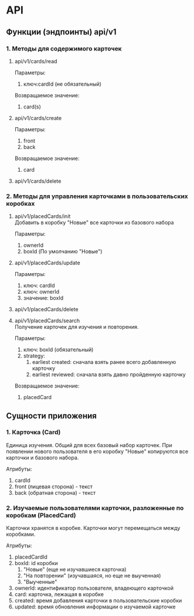 # API

## Функции (эндпоинты) api/v1

### 1. Методы для содержимого карточек

1. api/v1/cards/read

   Параметры: 
   1. ключ:cardId (не обязательный)
   
   Возвращаемое значение:
   1. card(s)

2. api/v1/cards/create

   Параметры:
   1. front
   2. back 
   
   Возвращаемое значение:
   1. card

3. api/v1/cards/delete  

### 2. Методы для управления  карточками в пользовательских коробках

1. api/v1/placedCards/init \
   Добавить в коробку "Новые" все карточки из базового набора

   Параметры:
   1. ownerId
   2. boxId (По умолчанию "Новые")

2. api/v1/placedCards/update

   Параметры:
   1. ключ: cardId
   2. ключ: ownerId
   3. значение: boxId

3. api/v1/placedCards/delete 

4. api/v1/placedCards/search \
   Получение карточек для изучения и повторения.

   Параметры:
   1. ключ: boxId (обязательный)
   2. strategy: 
      1. earliest created: сначала взять ранее всего добавленную карточку
      2. earliest reviewed: сначала взять давно пройденную карточку

   Возвращаемое значение:
   1. placedCard 

## Сущности приложения

### 1. Карточка (Card)
Единица изучения. Общий для всех базовый набор карточек. 
При появлении нового пользователя в его коробку "Новые" копируются все карточки и базового набора. 

Атрибуты:
1. cardId
2. front (лицевая сторона) - текст
3. back (обратная сторона) - текст

### 2. Изучаемые пользователями карточки, разложенные по коробкам (PlacedCard)
Карточки хранятся в коробке. Карточки могут перемещаться между коробками. 

Атрибуты:
1. placedCardId
2. boxId: id коробки
   1. "Новые" (еще не изучавшиеся карточка) 
   2. "На повторении" (изучавшаяся, но еще не выученная) 
   3. "Выученные"
3. ownerId: идентификатор пользователя, владеющего карточкой
4. card: карточка, лежащая в коробке
5. created: время добавления карточки в пользовательские коробки
6. updated: время обновления информации о изучаемой карточке



